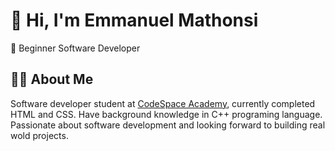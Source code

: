 # 👋 Hi, I'm Emmanuel Mathonsi

  🌱  Beginner Software Developer


## 👨‍💻 About Me

Software developer student at [CodeSpace Academy](https://www.codespace.co.za/), currently completed HTML and CSS. Have background knowledge in C++ programing language. Passionate about software development and looking forward to building real wold projects.
